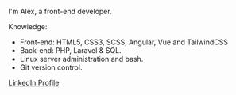 I'm Alex, a  front-end developer.

Knowledge:
- Front-end: HTML5, CSS3, SCSS, Angular, Vue and TailwindCSS
- Back-end: PHP, Laravel & SQL.
- Linux server administration and bash.
- Git version control.

[LinkedIn Profile](https://www.linkedin.com/in/alejandro-esquivel-rodriguez)












<!--
**aleaallee/aleaallee** is a ✨ _special_ ✨ repository because its `README.md` (this file) appears on your GitHub profile.

Here are some ideas to get you started:

- 🔭 I’m currently working on ...
- 🌱 I’m currently learning ...
- 👯 I’m looking to collaborate on ...
- 🤔 I’m looking for help with ...
- 💬 Ask me about ...
- 📫 How to reach me: ...
- ⚡ Fun fact: ...
-->

